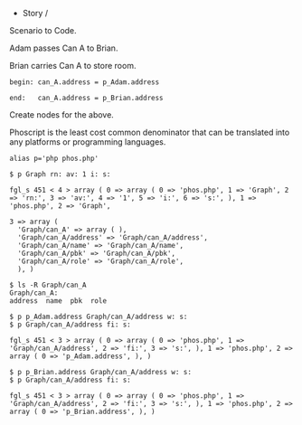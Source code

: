 - Story / 

Scenario to Code.

Adam passes Can A to Brian.

Brian carries Can A to store room.

```
begin: can_A.address = p_Adam.address

end:   can_A.address = p_Brian.address
```

Create nodes for the above.

Phoscript is the least cost common denominator that can be translated into any platforms or programming languages.

```
alias p='php phos.php'
```

```
$ p Graph rn: av: 1 i: s:

fgl_s 451 < 4 > array ( 0 => array ( 0 => 'phos.php', 1 => 'Graph', 2 => 'rn:', 3 => 'av:', 4 => '1', 5 => 'i:', 6 => 's:', ), 1 => 'phos.php', 2 => 'Graph', 

3 => array ( 
  'Graph/can_A' => array ( ), 
  'Graph/can_A/address' => 'Graph/can_A/address', 
  'Graph/can_A/name' => 'Graph/can_A/name', 
  'Graph/can_A/pbk' => 'Graph/can_A/pbk', 
  'Graph/can_A/role' => 'Graph/can_A/role', 
  ), )
```

```
$ ls -R Graph/can_A
Graph/can_A:
address  name  pbk  role
```

```
$ p p_Adam.address Graph/can_A/address w: s:
$ p Graph/can_A/address fi: s:

fgl_s 451 < 3 > array ( 0 => array ( 0 => 'phos.php', 1 => 'Graph/can_A/address', 2 => 'fi:', 3 => 's:', ), 1 => 'phos.php', 2 => array ( 0 => 'p_Adam.address', ), )

$ p p_Brian.address Graph/can_A/address w: s:
$ p Graph/can_A/address fi: s:

fgl_s 451 < 3 > array ( 0 => array ( 0 => 'phos.php', 1 => 'Graph/can_A/address', 2 => 'fi:', 3 => 's:', ), 1 => 'phos.php', 2 => array ( 0 => 'p_Brian.address', ), )
```
